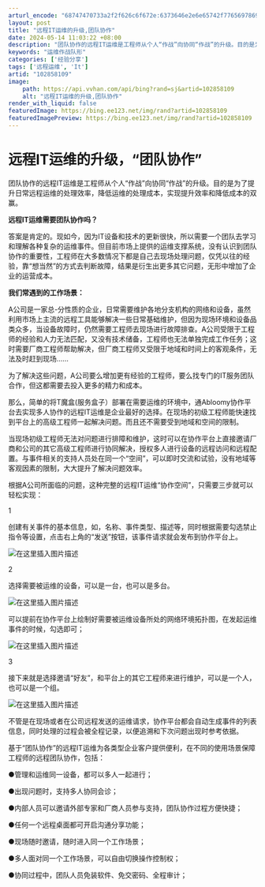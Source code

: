 ```yaml
---
arturl_encode: "68747470733a2f2f626c6f672e:6373646e2e6e65742f77656978696e5f34343630313937302f:61727469636c652f64657461696c732f313032383538313039"
layout: post
title: "远程IT运维的升级,团队协作"
date: 2024-05-14 11:03:22 +08:00
description: "团队协作的远程IT运维是工程师从个人“作战”向协同“作战”的升级。目的是为了提升日常远程运维的处理效"
keywords: "运维作战队形"
categories: ['经验分享']
tags: ['远程运维', 'It']
artid: "102858109"
image:
    path: https://api.vvhan.com/api/bing?rand=sj&artid=102858109
    alt: "远程IT运维的升级,团队协作"
render_with_liquid: false
featuredImage: https://bing.ee123.net/img/rand?artid=102858109
featuredImagePreview: https://bing.ee123.net/img/rand?artid=102858109
---
```


# 远程IT运维的升级，“团队协作”

团队协作的远程IT运维是工程师从个人“作战”向协同“作战”的升级。目的是为了提升日常远程运维的处理效率，降低运维的处理成本，实现提升效率和降低成本的双赢。

**远程IT运维需要团队协作吗？**

答案是肯定的。现如今，因为IT设备和技术的更新很快，所以需要一个团队去学习和理解各种复杂的运维事件。但目前市场上提供的运维支撑系统，没有认识到团队协作的重要性，工程师在大多数情况下都是自己去现场处理问题，仅凭以往的经验，靠“想当然”的方式去判断故障，结果是衍生出更多其它问题，无形中增加了企业的运营成本。

**我们常遇到的工作场景：**

A公司是一家总-分性质的企业，日常需要维护各地分支机构的网络和设备，虽然利用市场上主流的远程工具能够解决一些日常基础维护，但因为现场环境和设备品类众多，当设备故障时，仍然需要工程师去现场进行故障排查。A公司受限于工程师的经验和人力无法匹配，又没有技术储备，工程师也无法单独完成工作任务；这时需要厂商工程师帮助解决，但厂商工程师又受限于地域和时间上的客观条件，无法及时赶到现场……

为了解决这些问题，A公司要么增加更有经验的工程师，要么找专门的IT服务团队合作，但这都需要去投入更多的精力和成本。

那么，简单的将T魔盒(服务盒子）部署在需要运维的环境中，通Abloomy协作平台去实现多人协作的远程IT运维是企业最好的选择。在现场的初级工程师能快速找到平台上的高级工程师一起解决问题。而且还不需要受到地域和空间的限制。

当现场初级工程师无法对问题进行排障和维护，这时可以在协作平台上直接邀请厂商和公司的其它高级工程师进行协同解决，授权多人进行设备的远程访问和远程配置。与事件相关的支持人员处在同一个“空间”，可以即时交流和试验，没有地域等客观因素的限制，大大提升了解决问题效率。

根据A公司所面临的问题，这种完整的远程IT运维“协作空间”，只需要三步就可以轻松实现：
  
1
  
创建有关事件的基本信息，如，名称、事件类型、描述等，同时根据需要勾选禁止指令等设置，点击右上角的“发送”按钮，该事件请求就会发布到协作平台上。
  
![在这里插入图片描述](https://i-blog.csdnimg.cn/blog_migrate/ca0333ffb13325803c811d25eed9a40e.png)
  
2

选择需要被运维的设备，可以是一台，也可以是多台。
  
![在这里插入图片描述](https://i-blog.csdnimg.cn/blog_migrate/7c2020f1b8529fa4a8eba90e7e46ac6d.png)
  
可以提前在协作平台上绘制好需要被运维设备所处的网络环境拓扑图，在发起运维事件的时候，勾选即可；
  
![在这里插入图片描述](https://i-blog.csdnimg.cn/blog_migrate/d04958ff53708c3181c15abc16bd5717.png)
  
3​

接下来就是选择邀请“好友”，和平台上的其它工程师来进行维护，可以是一个人，也可以是一个组。
  
![在这里插入图片描述](https://i-blog.csdnimg.cn/blog_migrate/a38a93a1762b4141308ae5e591f20a14.png)
  
不管是在现场或者在公司远程发送的运维请求，协作平台都会自动生成事件的列表信息，同时处理的过程会被全程记录，以便追溯和下次问题出现时参考依据。

基于“团队协作”的远程IT运维为各类型企业客户提供便利，在不同的使用场景保障工程师的远程团队协作，包括：
  
●管理和运维同一设备，都可以多人一起进行；
  
●出现问题时，支持多人协同会诊；
  
●内部人员可以邀请外部专家和厂商人员参与支持，团队协作过程方便快捷；
  
●任何一个远程桌面都可开启沟通分享功能；
  
●现场随时邀请，随时进入同一个工作场景；
  
●多人面对同一个工作场景，可以自由切换操作控制权；
  
●协同过程中，团队人员免装软件、免交密码、全程审计；